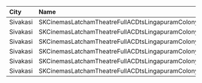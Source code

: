 | City     | Name                                             | Language |  Time | Type        | Price | Capacity | Booked |
| :------- | :----------------------------------------------- | :------- | ----: | :---------- | ----: | -------: | -----: |
| Sivakasi | SKCinemasLatchamTheatreFullACDtsLingapuramColony | Tamil    | 14:30 | FirstClass  |  100₹ |      192 |     32 |
| Sivakasi | SKCinemasLatchamTheatreFullACDtsLingapuramColony | Tamil    | 14:30 | SecondClass |   70₹ |      214 |    214 |
| Sivakasi | SKCinemasLatchamTheatreFullACDtsLingapuramColony | Tamil    | 18:30 | FirstClass  |  100₹ |      192 |     32 |
| Sivakasi | SKCinemasLatchamTheatreFullACDtsLingapuramColony | Tamil    | 18:30 | SecondClass |   70₹ |      214 |    214 |
| Sivakasi | SKCinemasLatchamTheatreFullACDtsLingapuramColony | Tamil    | 22:30 | FirstClass  |  100₹ |      192 |     32 |
| Sivakasi | SKCinemasLatchamTheatreFullACDtsLingapuramColony | Tamil    | 22:30 | SecondClass |   70₹ |      214 |    214 |